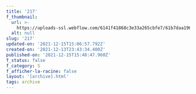 ```yaml
---
title: '217'
f_thumbnail:
  url: >-
    https://uploads-ssl.webflow.com/6141f41868c3e33a265cbfe7/61b7daa19630bea982adf698_217.jpg
  alt: null
slug: '217'
updated-on: '2021-12-15T15:06:57.792Z'
created-on: '2021-12-13T23:43:34.400Z'
published-on: '2021-12-15T15:48:47.960Z'
f_status: false
f_category: S
f_afficher-la-racine: false
layout: '[archive].html'
tags: archive
---
```



